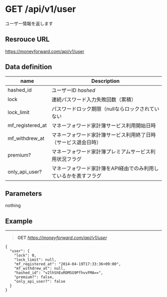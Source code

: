 # GET /api/v1/user
ユーザー情報を返します

## Resrouce URL
https://moneyforward.com/api/v1/user

## Data definition

name | Description 
-----------|------------------------
hashed_id | ユーザーID *hashed*
lock | 連続パスワード入力失敗回数（累積）
lock_limit | パスワードロック期限（nullならロックされていない
mf_registered_at | マネーフォワード家計簿サービス利用開始日時
mf_withdrew_at | マネーフォワード家計簿サービス利用終了日時（サービス退会日時）
premium? | マネーフォワード家計簿プレミアムサービス利用状況フラグ
only_api_user? | マネーフォワード家計簿をAPI経由でのみ利用しているかを表すフラグ

## Parameters
nothing

## Example
***
> **GET** *https://moneyforward.com/api/v1/user*

    {
      "user": {
        "lock": 0,
        "lock_limit": null,
        "mf_registered_at": "2014-04-19T17:33:36+09:00",
        "mf_withdrew_at": null,
        "hashed_id": "v2lhShEuROMSG9PfhvvFMA==",
        "premium?": false,
        "only_api_user?": false
      }
    }
    
